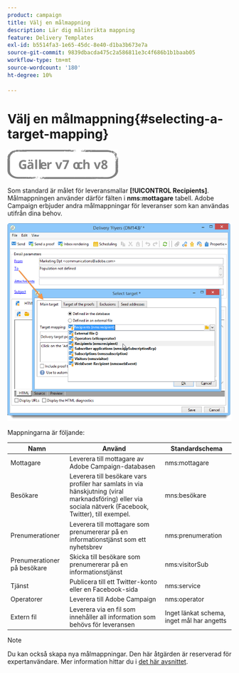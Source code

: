 ```yaml
---
product: campaign
title: Välj en målmappning
description: Lär dig målinrikta mappning
feature: Delivery Templates
exl-id: b5514fa3-1e65-45dc-8e40-d1ba3b673e7a
source-git-commit: 9839dbacda475c2a586811e3c4f686b1b1baab05
workflow-type: tm+mt
source-wordcount: '180'
ht-degree: 10%

---
```


# Välj en målmappning{#selecting-a-target-mapping}

![](../../assets/common.svg)

Som standard är målet för leveransmallar **[!UICONTROL Recipients]**. Målmappningen använder därför fälten i **nms:mottagare** tabell. Adobe Campaign erbjuder andra målmappningar för leveranser som kan användas utifrån dina behov.

![](assets/delivery_select_mapping.png)

Mappningarna är följande:

| Namn | Använd | Standardschema |
|---|---|---|
| Mottagare | Leverera till mottagare av Adobe Campaign-databasen | nms:mottagare |
| Besökare | Leverera till besökare vars profiler har samlats in via hänskjutning (viral marknadsföring) eller via sociala nätverk (Facebook, Twitter), till exempel. | mns:besökare |
| Prenumerationer | Leverera till mottagare som prenumererar på en informationstjänst som ett nyhetsbrev | nms:prenumeration |
| Prenumerationer på besökare | Skicka till besökare som prenumererar på en informationstjänst | nms:visitorSub |
| Tjänst | Publicera till ett Twitter-konto eller en Facebook-sida | nms:service |
| Operatorer | Leverera till Adobe Campaign | nms:operator |
| Extern fil | Leverera via en fil som innehåller all information som behövs för leveransen | Inget länkat schema, inget mål har angetts |

>[!NOTE]
>
>Du kan också skapa nya målmappningar. Den här åtgärden är reserverad för expertanvändare. Mer information hittar du i [det här avsnittet](../../configuration/using/target-mapping.md).
